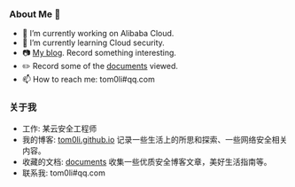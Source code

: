 ### About Me 👋

- 🔭 I’m currently working on Alibaba Cloud.
- 🌱 I’m currently learning Cloud security.
- :camera: [My blog](https://tom0li.github.io/). Record something interesting.
- :pencil2: Record some of the [documents](https://github.com/tom0li/collection-document) viewed.
- 📫 How to reach me: tom0li#qq.com

### 关于我

- 工作: 某云安全工程师
- 我的博客: [tom0li.github.io](https://tom0li.github.io/) 记录一些生活上的所思和探索、一些网络安全相关内容。
- 收藏的文档: [documents](https://github.com/tom0li/collection-document) 收集一些优质安全博客文章，美好生活指南等。
- 联系我: tom0li#qq.com

